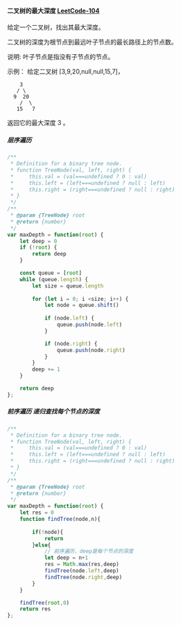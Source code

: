 #### 二叉树的最大深度 [LeetCode-104](https://leetcode.cn/problems/maximum-depth-of-binary-tree/)
给定一个二叉树，找出其最大深度。

二叉树的深度为根节点到最远叶子节点的最长路径上的节点数。

说明: 叶子节点是指没有子节点的节点。

示例：
给定二叉树 [3,9,20,null,null,15,7]，

```
    3
   / \
  9  20
    /  \
   15   7
```
返回它的最大深度 3 。

##### 层序遍历
```js
/**
 * Definition for a binary tree node.
 * function TreeNode(val, left, right) {
 *     this.val = (val===undefined ? 0 : val)
 *     this.left = (left===undefined ? null : left)
 *     this.right = (right===undefined ? null : right)
 * }
 */
/**
 * @param {TreeNode} root
 * @return {number}
 */
var maxDepth = function(root) {
    let deep = 0
    if (!root) {
        return deep
    }

    const queue = [root]
    while (queue.length) {
        let size = queue.length
        
        for (let i = 0; i <size; i++) {
            let node = queue.shift()
            
            if (node.left) {
                queue.push(node.left)
            }

            if (node.right) {
                queue.push(node.right)
            }
        }
        deep += 1
    }

    return deep
};
```
##### 前序遍历 递归查找每个节点的深度
```js
/**
 * Definition for a binary tree node.
 * function TreeNode(val, left, right) {
 *     this.val = (val===undefined ? 0 : val)
 *     this.left = (left===undefined ? null : left)
 *     this.right = (right===undefined ? null : right)
 * }
 */
/**
 * @param {TreeNode} root
 * @return {number}
 */
var maxDepth = function(root) {
    let res = 0
    function findTree(node,n){
       
        if(!node){
            return
        }else{
            // 前序遍历，deep是每个节点的深度
            let deep = n+1
            res = Math.max(res,deep)
            findTree(node.left,deep)
            findTree(node.right,deep)
        }
    }

    findTree(root,0)
    return res
};
```

